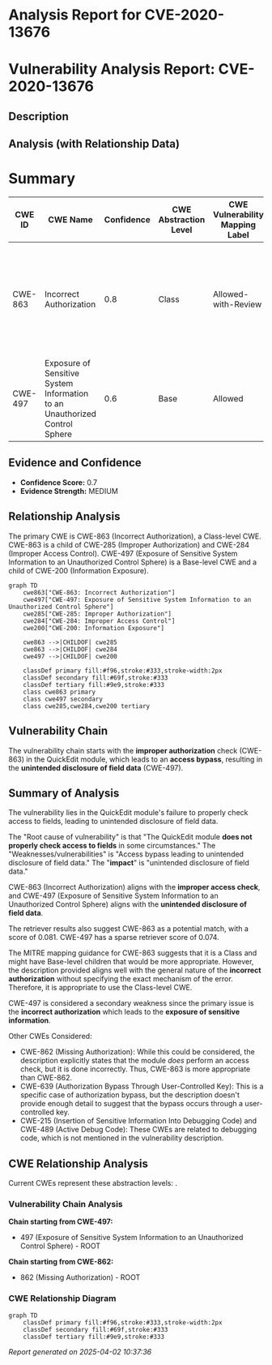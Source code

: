 # Analysis Report for CVE-2020-13676

# Vulnerability Analysis Report: CVE-2020-13676

## Description



## Analysis (with Relationship Data)

# Summary
| CWE ID | CWE Name | Confidence | CWE Abstraction Level | CWE Vulnerability Mapping Label | CWE-Vulnerability Mapping Notes |
|---|---|---|---|---|---|
| CWE-863 | Incorrect Authorization | 0.8 | Class | Allowed-with-Review | Primary CWE. The QuickEdit module performs an authorization check, but it does not correctly perform the check. |
| CWE-497 | Exposure of Sensitive System Information to an Unauthorized Control Sphere | 0.6 | Base | Allowed | Secondary candidate. The vulnerability leads to unintended disclosure of field data. |

## Evidence and Confidence

*   **Confidence Score:** 0.7
*   **Evidence Strength:** MEDIUM

## Relationship Analysis
The primary CWE is CWE-863 (Incorrect Authorization), a Class-level CWE. CWE-863 is a child of CWE-285 (Improper Authorization) and CWE-284 (Improper Access Control). CWE-497 (Exposure of Sensitive System Information to an Unauthorized Control Sphere) is a Base-level CWE and a child of CWE-200 (Information Exposure).

```mermaid
graph TD
    cwe863["CWE-863: Incorrect Authorization"]
    cwe497["CWE-497: Exposure of Sensitive System Information to an Unauthorized Control Sphere"]
    cwe285["CWE-285: Improper Authorization"]
    cwe284["CWE-284: Improper Access Control"]
    cwe200["CWE-200: Information Exposure"]

    cwe863 -->|CHILDOF| cwe285
    cwe863 -->|CHILDOF| cwe284
    cwe497 -->|CHILDOF| cwe200

    classDef primary fill:#f96,stroke:#333,stroke-width:2px
    classDef secondary fill:#69f,stroke:#333
    classDef tertiary fill:#9e9,stroke:#333
    class cwe863 primary
    class cwe497 secondary
    class cwe285,cwe284,cwe200 tertiary
```

## Vulnerability Chain
The vulnerability chain starts with the **improper authorization** check (CWE-863) in the QuickEdit module, which leads to an **access bypass**, resulting in the **unintended disclosure of field data** (CWE-497).

## Summary of Analysis
The vulnerability lies in the QuickEdit module's failure to properly check access to fields, leading to unintended disclosure of field data.

The "Root cause of vulnerability" is that "The QuickEdit module **does not properly check access to fields** in some circumstances." The "Weaknesses/vulnerabilities" is "Access bypass leading to unintended disclosure of field data." The "**impact**" is "unintended disclosure of field data."

CWE-863 (Incorrect Authorization) aligns with the **improper access check**, and CWE-497 (Exposure of Sensitive System Information to an Unauthorized Control Sphere) aligns with the **unintended disclosure of field data**.

The retriever results also suggest CWE-863 as a potential match, with a score of 0.081. CWE-497 has a sparse retriever score of 0.074.

The MITRE mapping guidance for CWE-863 suggests that it is a Class and might have Base-level children that would be more appropriate. However, the description provided aligns well with the general nature of the **incorrect authorization** without specifying the exact mechanism of the error. Therefore, it is appropriate to use the Class-level CWE.

CWE-497 is considered a secondary weakness since the primary issue is the **incorrect authorization** which leads to the **exposure of sensitive information**.

Other CWEs Considered:
- CWE-862 (Missing Authorization): While this could be considered, the description explicitly states that the module *does* perform an access check, but it is done incorrectly. Thus, CWE-863 is more appropriate than CWE-862.
- CWE-639 (Authorization Bypass Through User-Controlled Key): This is a specific case of authorization bypass, but the description doesn't provide enough detail to suggest that the bypass occurs through a user-controlled key.
- CWE-215 (Insertion of Sensitive Information Into Debugging Code) and CWE-489 (Active Debug Code): These CWEs are related to debugging code, which is not mentioned in the vulnerability description.


## CWE Relationship Analysis

Current CWEs represent these abstraction levels: .


### Vulnerability Chain Analysis

**Chain starting from CWE-497:**
- 497 (Exposure of Sensitive System Information to an Unauthorized Control Sphere) - ROOT


**Chain starting from CWE-862:**
- 862 (Missing Authorization) - ROOT



### CWE Relationship Diagram

```mermaid
graph TD
    classDef primary fill:#f96,stroke:#333,stroke-width:2px
    classDef secondary fill:#69f,stroke:#333
    classDef tertiary fill:#9e9,stroke:#333
```



*Report generated on 2025-04-02 10:37:36*
